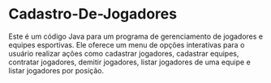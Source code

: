 # Cadastro-De-Jogadores
Este é um código Java para um programa de gerenciamento de jogadores e equipes esportivas. Ele oferece um menu de opções interativas para o usuário realizar ações como cadastrar jogadores, cadastrar equipes, contratar jogadores, demitir jogadores, listar jogadores de uma equipe e listar jogadores por posição.
